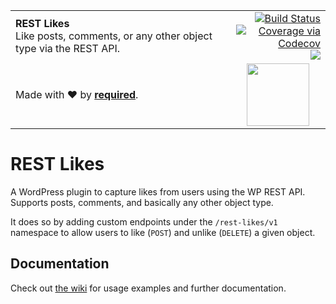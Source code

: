 <table width="100%">
	<tr>
		<td align="left" width="70%">
			<strong>REST Likes</strong><br />
			Like posts, comments, or any other object type via the REST API.
		</td>
		<td align="right" width="30%">
			<a href="https://travis-ci.org/wearerequired/rest-likes">
				<img src="https://travis-ci.org/wearerequired/rest-likes.svg?branch=master" alt="Build Status" />
			</a>
			<br />
			<a href="https://codecov.io/gh/wearerequired/rest-likes?branch=master">
				<img src="https://codecov.io/gh/wearerequired/rest-likes/coverage.svg?branch=master" alt="Coverage via Codecov" />
			</a>
			<br />
			<a href="https://codeclimate.com/github/wearerequired/rest-likes">
				<img src="https://codeclimate.com/github/wearerequired/rest-likes/badges/gpa.svg" />
			</a>
		</td>
	</tr>
	<tr>
		<td>
			Made with ❤️ by <a href="https://required.com/"><strong>required</strong></a>.
		</td>
		<td align="center">
			<img src="https://required.com/content/themes/required-valencia/img/logo-required.svg" width="100" />
		</td>
	</tr>
</table>

# REST Likes

A WordPress plugin to capture likes from users using the WP REST API. Supports posts, comments, and basically any other object type.

It does so by adding custom endpoints under the  `/rest-likes/v1` namespace to allow users to like (`POST`) and unlike (`DELETE`) a given object.

## Documentation

Check out [the wiki](https://github.com/wearerequired/rest-likes/wiki) for usage examples and further documentation.